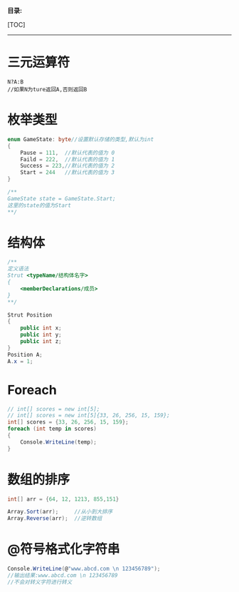 

**目录:**

[TOC]



---

# 三元运算符

```ｃ#
N?A:B 
//如果N为ture返回A,否则返回B
```

# 枚举类型

```c#
enum GameState: byte//设置默认存储的类型,默认为int
{
	Pause = 111,  //默认代表的值为 0
    Faild = 222,  //默认代表的值为 1
    Success = 223,//默认代表的值为 2
    Start = 244   //默认代表的值为 3
}

/**
GameState state = GameState.Start;
这里的state的值为Start
**/
```

# 结构体

```c#
/**
定义语法
Strut <typeName/结构体名字>
{
	<memberDeclarations/成员>
}
**/

Strut Position
{
	public int x;
    public int y;
    public int z;
}
Position A;
A.x = 1;
```

# Foreach

```c#
// int[] scores = new int[5];
// int[] scores = new int[5]{33, 26, 256, 15, 159};
int[] scores = {33, 26, 256, 15, 159};
foreach (int temp in scores)
{
	Console.WriteLine(temp);
}
```

# 数组的排序

```c#
int[] arr = {64, 12, 1213, 855,151}

Array.Sort(arr);     //从小到大排序
Array.Reverse(arr);  //逆转数组
```

# @符号格式化字符串

```c#
Console.WriteLine(@"www.abcd.com \n 123456789");
//输出结果:www.abcd.com \n 123456789
//不会对转义字符进行转义
```

